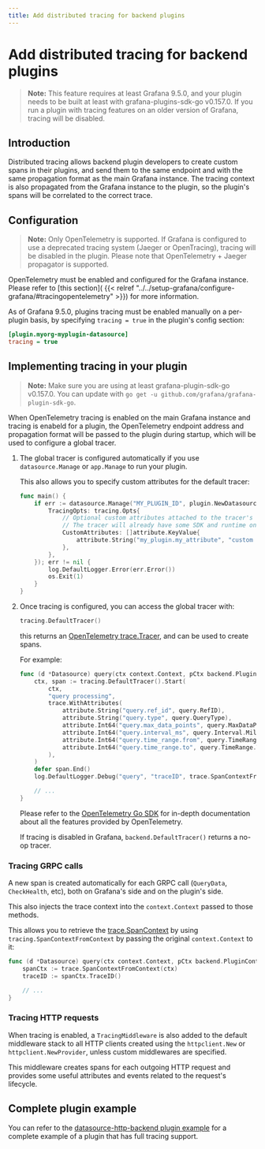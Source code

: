 ```yaml
---
title: Add distributed tracing for backend plugins
---
```


# Add distributed tracing for backend plugins

> **Note:** This feature requires at least Grafana 9.5.0, and your plugin needs to be built at least with
> grafana-plugins-sdk-go v0.157.0. If you run a plugin with tracing features on an older version of Grafana,
> tracing will be disabled.

## Introduction

Distributed tracing allows backend plugin developers to create custom spans in their plugins, and send them to the same endpoint
and with the same propagation format as the main Grafana instance. The tracing context is also propagated from the Grafana instance
to the plugin, so the plugin's spans will be correlated to the correct trace.

## Configuration

> **Note:** Only OpenTelemetry is supported. If Grafana is configured to use a deprecated tracing system (Jaeger or OpenTracing),
> tracing will be disabled in the plugin. Please note that OpenTelemetry + Jaeger propagator is supported.

OpenTelemetry must be enabled and configured for the Grafana instance. Please refer to [this section](
{{< relref "../../setup-grafana/configure-grafana/#tracingopentelemetry" >}}) for more information.

As of Grafana 9.5.0, plugins tracing must be enabled manually on a per-plugin basis, by specifying `tracing = true` in the plugin's config section:

```ini
[plugin.myorg-myplugin-datasource]
tracing = true
```

## Implementing tracing in your plugin

> **Note:** Make sure you are using at least grafana-plugin-sdk-go v0.157.0. You can update with `go get -u github.com/grafana/grafana-plugin-sdk-go`.

When OpenTelemetry tracing is enabled on the main Grafana instance and tracing is enabeld for a plugin,
the OpenTelemetry endpoint address and propagation format will be passed to the plugin during startup,
which will be used to configure a global tracer.

<ol>
<li>The global tracer is configured automatically if you use <code>datasource.Manage</code> or <code>app.Manage</code> to run your plugin.

This also allows you to specify custom attributes for the default tracer:

```go
func main() {
    if err := datasource.Manage("MY_PLUGIN_ID", plugin.NewDatasource, datasource.ManageOpts{
        TracingOpts: tracing.Opts{
            // Optional custom attributes attached to the tracer's resource.
            // The tracer will already have some SDK and runtime ones pre-populated.
            CustomAttributes: []attribute.KeyValue{
                attribute.String("my_plugin.my_attribute", "custom value"),
            },
        },
    }); err != nil {
        log.DefaultLogger.Error(err.Error())
        os.Exit(1)
    }
}
```

</li>

<li>
Once tracing is configured, you can access the global tracer with:

```go
tracing.DefaultTracer()
```

this returns an [OpenTelemetry trace.Tracer](https://pkg.go.dev/go.opentelemetry.io/otel/trace#Tracer), and can be used to create spans.

For example:

```go
func (d *Datasource) query(ctx context.Context, pCtx backend.PluginContext, query backend.DataQuery) (backend.DataResponse, error) {
    ctx, span := tracing.DefaultTracer().Start(
        ctx,
        "query processing",
        trace.WithAttributes(
            attribute.String("query.ref_id", query.RefID),
            attribute.String("query.type", query.QueryType),
            attribute.Int64("query.max_data_points", query.MaxDataPoints),
            attribute.Int64("query.interval_ms", query.Interval.Milliseconds()),
            attribute.Int64("query.time_range.from", query.TimeRange.From.Unix()),
            attribute.Int64("query.time_range.to", query.TimeRange.To.Unix()),
        ),
    )
    defer span.End()
    log.DefaultLogger.Debug("query", "traceID", trace.SpanContextFromContext(ctx).TraceID())

    // ...
}
```

Please refer to the [OpenTelemetry Go SDK](https://pkg.go.dev/go.opentelemetry.io/otel) for in-depth documentation about all the features provided by OpenTelemetry.

If tracing is disabled in Grafana, `backend.DefaultTracer()` returns a no-op tracer.

</li>

</ol>

### Tracing GRPC calls

A new span is created automatically for each GRPC call (`QueryData`, `CheckHealth`, etc), both on Grafana's side and
on the plugin's side.

This also injects the trace context into the `context.Context` passed to those methods.

This allows you to retrieve the [trace.SpanContext](https://pkg.go.dev/go.opentelemetry.io/otel/trace#SpanContext) by using `tracing.SpanContextFromContext` by passing the original `context.Context` to it:

```go
func (d *Datasource) query(ctx context.Context, pCtx backend.PluginContext, query backend.DataQuery) (backend.DataResponse, error) {
    spanCtx := trace.SpanContextFromContext(ctx)
    traceID := spanCtx.TraceID()

    // ...
}
```

### Tracing HTTP requests

When tracing is enabled, a `TracingMiddleware` is also added to the default middleware stack to all HTTP clients created
using the `httpclient.New` or `httpclient.NewProvider`, unless custom middlewares are specified.

This middleware creates spans for each outgoing HTTP request and provides some useful attributes and events related to the request's lifecycle.

## Complete plugin example

You can refer to the [datasource-http-backend plugin example](https://github.com/grafana/grafana-plugin-examples/tree/main/examples/datasource-http-backend) for a complete example of a plugin that has full tracing support.
